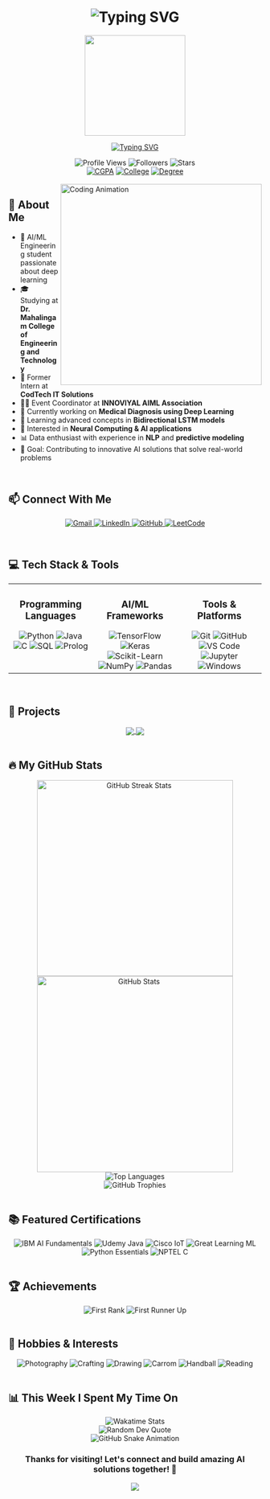 <h1 align="center">
  <img src="https://readme-typing-svg.herokuapp.com?font=Fira+Code&weight=700&size=40&pause=1000&color=00BFFF&center=true&vCenter=true&random=false&width=500&height=70&lines=Hey+There!+%F0%9F%91%8B;I'm+Prabhakaran+R" alt="Typing SVG" />
</h1>

<div align="center">
  <img src="https://media4.giphy.com/media/3kPDmoWdBpQPNhCnUG/giphy.gif" width="200">
</div>

<p align="center">
  <a href="https://git.io/typing-svg"><img src="https://readme-typing-svg.herokuapp.com?font=Fira+Code&duration=3000&pause=1000&color=00BFFF&center=true&vCenter=true&width=600&lines=Artificial+Intelligence+Enthusiast;Machine+Learning+Developer;Problem+Solver;LSTM+Neural+Network+Explorer;Always+Learning+New+Technologies" alt="Typing SVG" /></a>
</p>

<div align="center">
  <img src="https://komarev.com/ghpvc/?username=prabhakaran-r&style=for-the-badge&color=blue" alt="Profile Views"/>
  <img src="https://img.shields.io/github/followers/prabhakaran-r?style=for-the-badge&color=blue" alt="Followers" />
  <img src="https://img.shields.io/github/stars/prabhakaran-r?style=for-the-badge&color=blue" alt="Stars" />
</div>

<div align="center">
  <a href="#"><img src="https://img.shields.io/badge/CGPA-9.12-blue?style=for-the-badge" alt="CGPA" /></a>
  <a href="#"><img src="https://img.shields.io/badge/Dr.MCET-Student-blue?style=for-the-badge" alt="College" /></a>
  <a href="#"><img src="https://img.shields.io/badge/CSE-AIML-blue?style=for-the-badge" alt="Degree" /></a>
</div>

<br>

<img align="right" alt="Coding Animation" width="400" src="https://camo.githubusercontent.com/c1dcb74cc1c1835b1d716f5051499a2814c683c806b15f04b0eba492863703e9/68747470733a2f2f63646e2e6472696262626c652e636f6d2f75736572732f3733303730332f73637265656e73686f74732f363538313234332f6176656e746f2e676966">

## 🚀 About Me

- 🧠 AI/ML Engineering student passionate about deep learning
- 🎓 Studying at **Dr. Mahalingam College of Engineering and Technology**
- 💼 Former Intern at **CodTech IT Solutions**
- 👨‍💻 Event Coordinator at **INNOVIYAL AIML Association**
- 🤖 Currently working on **Medical Diagnosis using Deep Learning**
- 🌱 Learning advanced concepts in **Bidirectional LSTM models**
- 🔭 Interested in **Neural Computing & AI applications**
- 📊 Data enthusiast with experience in **NLP** and **predictive modeling**
- 🎯 Goal: Contributing to innovative AI solutions that solve real-world problems

<br>

## 📫 Connect With Me

<p align="center">
  <a href="mailto:727623bam008@mcet.in">
    <img src="https://img.shields.io/badge/Gmail-D14836?style=for-the-badge&logo=gmail&logoColor=white" alt="Gmail"/>
  </a>
  <a href="https://www.linkedin.com/in/prabhakaran-r">
    <img src="https://img.shields.io/badge/LinkedIn-0077B5?style=for-the-badge&logo=linkedin&logoColor=white" alt="LinkedIn"/>
  </a>
  <a href="https://github.com/prabhakaran-r">
    <img src="https://img.shields.io/badge/GitHub-100000?style=for-the-badge&logo=github&logoColor=white" alt="GitHub"/>
  </a>
  <a href="https://leetcode.com/prabhakaran-r">
    <img src="https://img.shields.io/badge/LeetCode-FFA116?style=for-the-badge&logo=leetcode&logoColor=white" alt="LeetCode"/>
  </a>
</p>

<br>

## 💻 Tech Stack & Tools

<div align="center">
  <table>
    <tr>
      <td valign="top" width="33%">
        <h3 align="center">Programming Languages</h3>
        <div align="center">
          <img src="https://img.shields.io/badge/Python-3776AB?style=for-the-badge&logo=python&logoColor=white" alt="Python"/>
          <img src="https://img.shields.io/badge/Java-ED8B00?style=for-the-badge&logo=java&logoColor=white" alt="Java"/>
          <img src="https://img.shields.io/badge/C-00599C?style=for-the-badge&logo=c&logoColor=white" alt="C"/>
          <img src="https://img.shields.io/badge/SQL-4479A1?style=for-the-badge&logo=mysql&logoColor=white" alt="SQL"/>
          <img src="https://img.shields.io/badge/Prolog-E61B23?style=for-the-badge&logo=swi-prolog&logoColor=white" alt="Prolog"/>
        </div>
      </td>
      <td valign="top" width="33%">
        <h3 align="center">AI/ML Frameworks</h3>
        <div align="center">
          <img src="https://img.shields.io/badge/TensorFlow-FF6F00?style=for-the-badge&logo=tensorflow&logoColor=white" alt="TensorFlow"/>
          <img src="https://img.shields.io/badge/Keras-D00000?style=for-the-badge&logo=keras&logoColor=white" alt="Keras"/>
          <img src="https://img.shields.io/badge/scikit_learn-F7931E?style=for-the-badge&logo=scikit-learn&logoColor=white" alt="Scikit-Learn"/>
          <img src="https://img.shields.io/badge/NumPy-013243?style=for-the-badge&logo=numpy&logoColor=white" alt="NumPy"/>
          <img src="https://img.shields.io/badge/Pandas-150458?style=for-the-badge&logo=pandas&logoColor=white" alt="Pandas"/>
        </div>
      </td>
      <td valign="top" width="33%">
        <h3 align="center">Tools & Platforms</h3>
        <div align="center">
          <img src="https://img.shields.io/badge/Git-F05032?style=for-the-badge&logo=git&logoColor=white" alt="Git"/>
          <img src="https://img.shields.io/badge/GitHub-181717?style=for-the-badge&logo=github&logoColor=white" alt="GitHub"/>
          <img src="https://img.shields.io/badge/VS_Code-007ACC?style=for-the-badge&logo=visual-studio-code&logoColor=white" alt="VS Code"/>
          <img src="https://img.shields.io/badge/Jupyter-F37626?style=for-the-badge&logo=jupyter&logoColor=white" alt="Jupyter"/>
          <img src="https://img.shields.io/badge/Windows-0078D6?style=for-the-badge&logo=windows&logoColor=white" alt="Windows"/>
        </div>
      </td>
    </tr>
  </table>
</div>

<br>

## 🌟 Projects

<div align="center">
  <a href="https://github.com/prabhakaran-r/spam-mail-detection">
    <img align="center" src="https://github-readme-stats.vercel.app/api/pin/?username=prabhakaran-r&repo=spam-mail-detection&theme=radical&border_color=00BFFF" />
  </a>
  <a href="https://github.com/prabhakaran-r/medical-diagnoser">
    <img align="center" src="https://github-readme-stats.vercel.app/api/pin/?username=prabhakaran-r&repo=medical-diagnoser&theme=radical&border_color=00BFFF" />
  </a>
</div>

<br>

## 🔥 My GitHub Stats

<div align="center">
  <picture>
    <source media="(prefers-color-scheme: dark)" srcset="https://github-readme-streak-stats.herokuapp.com/?user=prabhakaran-r&theme=radical&hide_border=false">
    <source media="(prefers-color-scheme: light)" srcset="https://github-readme-streak-stats.herokuapp.com/?user=prabhakaran-r&theme=radical&hide_border=false">
    <img width="390" src="https://github-readme-streak-stats.herokuapp.com/?user=prabhakaran-r&theme=radical&hide_border=false" alt="GitHub Streak Stats">
  </picture>
  
  <picture>
    <source media="(prefers-color-scheme: dark)" srcset="https://github-readme-stats.vercel.app/api?username=prabhakaran-r&custom_title=Prabhakaran's+GitHub+Stats&show_icons=true&theme=radical&hide_border=false&count_private=true">
    <source media="(prefers-color-scheme: light)" srcset="https://github-readme-stats.vercel.app/api?username=prabhakaran-r&custom_title=Prabhakaran's+GitHub+Stats&show_icons=true&theme=radical&hide_border=false&count_private=true">
    <img width="390" src="https://github-readme-stats.vercel.app/api?username=prabhakaran-r&custom_title=Prabhakaran's+GitHub+Stats&show_icons=true&theme=radical&hide_border=false&count_private=true" alt="GitHub Stats">
  </picture>
</div>

<div align="center">
  <img src="https://github-readme-stats.vercel.app/api/top-langs/?username=prabhakaran-r&theme=radical&layout=compact&hide_border=false" alt="Top Languages" />
</div>

<div align="center">
  <img src="https://github-profile-trophy.vercel.app/?username=prabhakaran-r&theme=radical&column=7&margin-w=15&margin-h=15&no-frame=false" alt="GitHub Trophies" />
</div>

<br>

## 📚 Featured Certifications

<div align="center">
  <img src="https://img.shields.io/badge/IBM-Artificial_Intelligence_Fundamentals-0F62FE?style=for-the-badge&logo=ibm&logoColor=white" alt="IBM AI Fundamentals"/>
  <img src="https://img.shields.io/badge/Udemy-Java_Programming-A435F0?style=for-the-badge&logo=udemy&logoColor=white" alt="Udemy Java"/>
  <img src="https://img.shields.io/badge/Cisco-Introduction_to_IoT-1BA0D7?style=for-the-badge&logo=cisco&logoColor=white" alt="Cisco IoT"/>
  <img src="https://img.shields.io/badge/Great_Learning-Machine_Learning-FF6F00?style=for-the-badge" alt="Great Learning ML"/>
  <img src="https://img.shields.io/badge/OpenEDG-Python_Essentials-3776AB?style=for-the-badge&logo=python&logoColor=white" alt="Python Essentials"/>
  <img src="https://img.shields.io/badge/NPTEL-Programming_in_C_(Elite)-00599C?style=for-the-badge&logo=c&logoColor=white" alt="NPTEL C"/>
</div>

<br>

## 🏆 Achievements

<div align="center">
  <img src="https://img.shields.io/badge/First_Rank-NSCSC_2014_IICT_Chennai-gold?style=for-the-badge" alt="First Rank"/>
  <img src="https://img.shields.io/badge/First_Runner_Up-Technical_Symposium_(Varnam'24)-silver?style=for-the-badge" alt="First Runner Up"/>
</div>

<br>

## 🎯 Hobbies & Interests

<div align="center">
  <img src="https://img.shields.io/badge/Photography-📸-purple?style=for-the-badge" alt="Photography"/>
  <img src="https://img.shields.io/badge/Crafting-🧶-orange?style=for-the-badge" alt="Crafting"/>
  <img src="https://img.shields.io/badge/Drawing-🎨-yellow?style=for-the-badge" alt="Drawing"/>
  <img src="https://img.shields.io/badge/Carrom-🎮-green?style=for-the-badge" alt="Carrom"/>
  <img src="https://img.shields.io/badge/Handball-🤾‍♂️-blue?style=for-the-badge" alt="Handball"/>
  <img src="https://img.shields.io/badge/Reading-📚-red?style=for-the-badge" alt="Reading"/>
</div>

<br>

## 📊 This Week I Spent My Time On

<div align="center">
  <img src="https://github-readme-stats-taupe-two.vercel.app/api/wakatime?username=prabhakaran-r&hide_title=true&hide_border=true&langs_count=5&bg_color=00000000&text_color=777" alt="Wakatime Stats"/>
</div>

<div align="center">
  <img src="https://quotes-github-readme.vercel.app/api?type=horizontal&theme=radical" alt="Random Dev Quote"/>
</div>

<div align="center">
  <img src="https://raw.githubusercontent.com/prabhakaran-r/prabhakaran-r/output/github-contribution-grid-snake-dark.svg" alt="GitHub Snake Animation"/>
</div>

<h3 align="center">Thanks for visiting! Let's connect and build amazing AI solutions together! 🚀</h3>

<div align="center">
  <img src="https://capsule-render.vercel.app/api?type=waving&color=gradient&height=100&section=footer&animation=twinkling"/>
</div>
